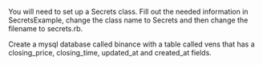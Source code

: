You will need to set up a Secrets class. Fill out the needed information in SecretsExample, change the class name to Secrets and then change the filename to secrets.rb.



Create a mysql database called binance with a table called vens that has a closing_price, closing_time, updated_at and created_at fields. 